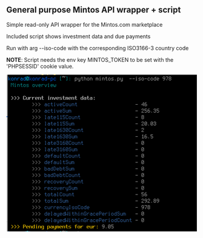 ## General purpose Mintos API wrapper + script

Simple read-only API wrapper for the Mintos.com marketplace

Included script shows investment data and due payments

Run with arg --iso-code with the corresponding ISO3166-3 country code

**NOTE**: Script needs the env key MINTOS_TOKEN to be set with the 'PHPSESSID' cookie value.

![](demo.png)
